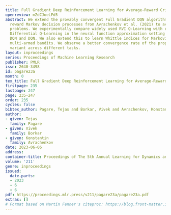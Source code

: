 ```yaml
---
title: Full Gradient Deep Reinforcement Learning for Average-Reward Criterion
openreview: mZdCJoeLFd5
abstract: We extend the provably convergent Full Gradient DQN algorithm for discounted
  reward Markov decision processes from Avrachenkov et al. (2021) to average reward
  problems. We experimentally compare widely used RVI Q-Learning with recently proposed
  Differential Q-Learning in the neural function approximation setting with Full Gradient
  DQN and DQN. We also extend this to learn Whittle indices for Markovian restless
  multi-armed bandits. We observe a better convergence rate of the proposed Full Gradient
  variant across different tasks.
layout: inproceedings
series: Proceedings of Machine Learning Research
publisher: PMLR
issn: 2640-3498
id: pagare23a
month: 0
tex_title: Full Gradient Deep Reinforcement Learning for Average-Reward Criterion
firstpage: 235
lastpage: 247
page: 235-247
order: 235
cycles: false
bibtex_author: Pagare, Tejas and Borkar, Vivek and Avrachenkov, Konstantin
author:
- given: Tejas
  family: Pagare
- given: Vivek
  family: Borkar
- given: Konstantin
  family: Avrachenkov
date: 2023-06-06
address:
container-title: Proceedings of The 5th Annual Learning for Dynamics and Control Conference
volume: '211'
genre: inproceedings
issued:
  date-parts:
  - 2023
  - 6
  - 6
pdf: https://proceedings.mlr.press/v211/pagare23a/pagare23a.pdf
extras: []
# Format based on Martin Fenner's citeproc: https://blog.front-matter.io/posts/citeproc-yaml-for-bibliographies/
---
```

